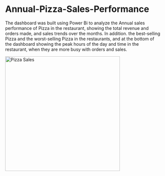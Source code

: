 # Annual-Pizza-Sales-Performance
The dashboard was built using Power Bi to analyze the Annual sales performance of Pizza in the restaurant, showing the total revenue and orders made, and sales trends over the months. In addition. the best-selling Pizza and the worst-selling Pizza in the restaurants, and at the bottom of the dashboard showing the peak hours of the day and time in the restaurant, when they are more busy with orders and sales.

<img width="369" alt="Pizza Sales" src="https://user-images.githubusercontent.com/106906578/229934964-c0eb39cf-5013-42a4-a816-d0122c812ca6.PNG">
